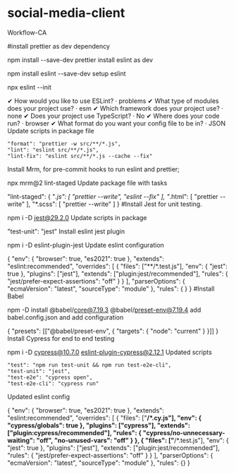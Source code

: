 # social-media-client
Workflow-CA

#install prettier as dev dependency

npm install --save-dev prettier
install eslint as dev

npm install eslint --save-dev
setup eslint

npx eslint --init

✔ How would you like to use ESLint? · problems
✔ What type of modules does your project use? · esm
✔ Which framework does your project use? · none
✔ Does your project use TypeScript? · No
✔ Where does your code run? · browser
✔ What format do you want your config file to be in? · JSON
Update scripts in package file

    "format": "prettier -w src/**/*.js",
    "lint": "eslint src/**/*.js",
    "lint-fix": "eslint src/**/*.js --cache --fix"
Install Mrm, for pre-commit hooks to run eslint and prettier;

npx mrm@2 lint-staged
Update package file with tasks

"lint-staged": {
    "*.js": [
      "prettier --write",
      "eslint --fix"
    ],
    "*.html": [
      "prettier --write"
    ],
    "*.scss": [
      "prettier --write"
    ]
  }
#Install Jest for unit testing.

npm i -D jest@29.2.0
Update scripts in package

"test-unit": "jest"
Install eslint jest plugin

npm i -D eslint-plugin-jest
Update eslint configuration

{
  "env": {
        "browser": true,
        "es2021": true
    },
    "extends": "eslint:recommended",
    "overrides": [
      {
        "files": ["**/*.test.js"],
        "env": { "jest": true },
        "plugins": ["jest"],
        "extends": ["plugin:jest/recommended"],
        "rules": { "jest/prefer-expect-assertions": "off" }
      }
    ],
    "parserOptions": {
        "ecmaVersion": "latest",
        "sourceType": "module"
    },
    "rules": {
    }
}
#Install Babel

npm -D install @babel/core@7.19.3 @babel/preset-env@7.19.4
add babel.config.json and add configuration

{
  "presets": [["@babel/preset-env", { "targets": { "node": "current" } }]]
}
Install Cypress for end to end testing

npm i -D cypress@10.7.0 eslint-plugin-cypress@2.12.1
Updated scripts

    "test": "npm run test-unit && npm run test-e2e-cli",
    "test-unit": "jest",
    "test-e2e": "cypress open",
    "test-e2e-cli": "cypress run"
Updated eslint config

{
  "env": {
    "browser": true,
    "es2021": true
  },
  "extends": "eslint:recommended",
  "overrides": [
    {
      "files": ["**/*.cy.js"],
      "env": { "cypress/globals": true },
      "plugins": ["cypress"],
      "extends": ["plugin:cypress/recommended"],
      "rules": {
        "cypress/no-unnecessary-waiting": "off",
        "no-unused-vars": "off"
      }
    },
    {
      "files": ["**/*.test.js"],
      "env": { "jest": true },
      "plugins": ["jest"],
      "extends": ["plugin:jest/recommended"],
      "rules": { "jest/prefer-expect-assertions": "off" }
    }
  ],
  "parserOptions": {
    "ecmaVersion": "latest",
    "sourceType": "module"
  },
  "rules": {}
}
